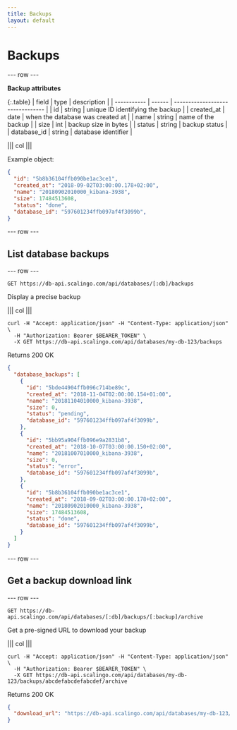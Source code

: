 ```yaml
---
title: Backups
layout: default
---
```


# Backups

--- row ---

**Backup attributes**

{:.table}
| field       | type   | description                      |
| ----------- | ------ | -------------------------------- |
| id          | string | unique ID identifying the backup |
| created_at  | date   | when the database was created at |
| name        | string | name of the backup               |
| size        | int    | backup size in bytes             |
| status      | string | backup status                    |
| database_id | string | database identifier              |


||| col |||

Example object:

```json
{
  "id": "5b8b36104ffb090be1ac3ce1",
  "created_at": "2018-09-02T03:00:00.178+02:00",
  "name": "20180902010000_kibana-3938",
  "size": 17484513608,
  "status": "done",
  "database_id": "597601234ffb097af4f3099b",
}
```

--- row ---

## List database backups

--- row ---

`GET https://db-api.scalingo.com/api/databases/[:db]/backups`

Display a precise backup

||| col |||

```shell
curl -H "Accept: application/json" -H "Content-Type: application/json" \
  -H "Authorization: Bearer $BEARER_TOKEN" \
  -X GET https://db-api.scalingo.com/api/databases/my-db-123/backups
```

Returns 200 OK

```json
{
  "database_backups": [
    {
      "id": "5bde44904ffb096c714be89c",
      "created_at": "2018-11-04T02:00:00.154+01:00",
      "name": "20181104010000_kibana-3938",
      "size": 0,
      "status": "pending",
      "database_id": "597601234ffb097af4f3099b",
    },
    {
      "id": "5bb95a904ffb096e9a2831b8",
      "created_at": "2018-10-07T03:00:00.150+02:00",
      "name": "20181007010000_kibana-3938",
      "size": 0,
      "status": "error",
      "database_id": "597601234ffb097af4f3099b",
    },
    {
      "id": "5b8b36104ffb090be1ac3ce1",
      "created_at": "2018-09-02T03:00:00.178+02:00",
      "name": "20180902010000_kibana-3938",
      "size": 17484513608,
      "status": "done",
      "database_id": "597601234ffb097af4f3099b",
    }
  ]
}

```

--- row ---

## Get a backup download link

--- row ---

`GET https://db-api.scalingo.com/api/databases/[:db]/backups/[:backup]/archive`

Get a pre-signed URL to download your backup

||| col |||

```shell
curl -H "Accept: application/json" -H "Content-Type: application/json" \
  -H "Authorization: Bearer $BEARER_TOKEN" \
  -X GET https://db-api.scalingo.com/api/databases/my-db-123/backups/abcdefabcdefabcdef/archive
```

Returns 200 OK

```json
{
  "download_url": "https://db-api.scalingo.com/api/databases/my-db-123/backups/5b8a36104ffb090be1ac3ce1/download?token=token1234"
}
```

